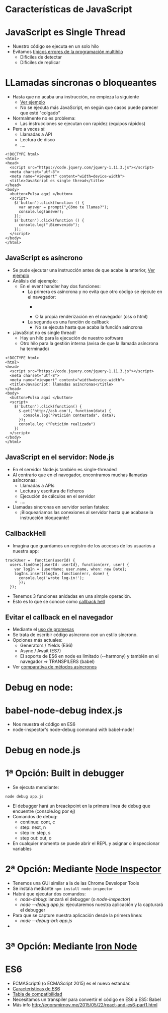 # Características de JavaScript

# JavaScript es Single Thread
- Nuestro código se ejecuta en un solo hilo
- Evitamos [típicos errores de la programación multihilo](http://stackoverflow.com/questions/499634/how-to-detect-and-debug-multi-threading-problems)
    - Dificiles de detectar
    - Dificiles de replicar



# LLamadas síncronas o bloqueantes
- Hasta que no acaba una instrucción, no empieza la siguiente
    - [Ver ejemplo](https://jsbin.com/fuzofi/edit?html,console,output)
    - No se ejecuta más JavaScript, en según que casos puede parecer que esté "colgado"
- Normalmente no es problema:
    - Las instrucciones se ejecutan con rapidez (equipos rápidos)
- Pero a veces sí:
    - Llamadas a API
    - Lectura de disco
    - ....

```
<!DOCTYPE html>
<html>
<head>
  <script src="https://code.jquery.com/jquery-1.11.3.js"></script>
  <meta charset="utf-8">
  <meta name="viewport" content="width=device-width">
  <title>JavaScript es single thread</title>
</head>
<body>
  <button>Pulsa aquí </button>
  <script>
    $('button').click(function () {
      var answer = prompt("¿Cómo te llamas?");
      console.log(answer);  
    });
    $('button').click(function () {
      console.log("¡Bienvenido");  
    });
  </script>
</body>
</html>
```

## JavaScript es asíncrono
- Se pude ejecutar una instrucción antes de que acabe la anterior, [Ver ejemplo](https://jsbin.com/hukenok/edit?html,console,output)
- Análisis del ejeemplo:
    - En el event handler hay dos funciones:
        - La primera es asíncrona y no evita que otro código se ejecute en el navegador:
            - ```console.log ("Petición realizada")
            - O la propia renderización en el navegador (css o html)
        - La segunda es una función de callback
            - No se ejecuta hasta que acaba la función asíncrona
- ¡JavaSript no es single thread!
    - Hay un hilo para la ejecución de nuestro software
    - Otro hilo para la gestión interna (avisa de que la llamada asíncrona ha terminado)


``` 
<!DOCTYPE html>
<html>
<head>
  <script src="https://code.jquery.com/jquery-1.11.3.js"></script>
  <meta charset="utf-8">
  <meta name="viewport" content="width=device-width">
  <title>JavaScript: llamadas asíncronas</title>
</head>
<body>
  <button>Pulsa aquí </button>
  <script>
    $('button').click(function() {
      $.get('http://ask.com'), function(data) {
        console.log("Petición contestada", data);
      });
      console.log ("Petición realizada")
    })
  </script>
</body>
</html>
```

## JavaScript en el servidor: Node.js
- En el servidor Node.js también es single-threaded
- Al contrario que en el navegador, encontramos muchas llamadas asíncronas: 
    - Llamadas a APIs
    - Lectura y escritura de ficheros
    - Ejecución de cálculos en el servidor
    - ....
- Llamadas síncronas en servidor serían fatales:
    - ¡Bloqueariamos las conexiones al servidor hasta que acabase la instrucción bloqueante!

## CallbackHell
- Imagina que guardamos un registro de los accesos de los usuarios a nuestra app:

```
trackUser =  function(userId) {
  users.findOne({userId: userId}, function(err, user) {
    var logIn = {userName: user.name, when: new Date};
    logIns.insert(logIn, function(err, done) {
      console.log('wrote log-in!');
      });
  });
```

- Tenemos 3 funciones anidadas en una simple operación.
- Esto es lo que se conoce como [callback hell](https://strongloop.com/strongblog/node-js-callback-hell-promises-generators/)

## Evitar el callback en el navegador
- Mediante el [uso de promesas](https://www.promisejs.org/)
- Se trata de escribir código asíncrono con un estilo síncrono.
- Opciones más actuales:
    - Generators / Yields (ES6)
    - Async / Await (ES7)
    - El soporte de ES6 en node es limitado (--harmony) y también en el navegador => TRANSPILERS (babel)
- Ver [comparativa de métodos asíncronos](https://thomashunter.name/blog/the-long-road-to-asyncawait-in-javascript/)

# Debug en node:

# babel-node-debug index.js
- Nos muestra el código en ES6
- node-inspector's node-debug command with babel-node!
# Debug en node.js

# 1ª Opción: Built in debugger

- Se ejecuta mendiante:

```node debug app.js```

- El debugger hará un breackpoint en la primera linea de debug que encuentre (console.log por ej)
- Comandos de debug:
    - continue: cont, c
    - step: next, n
    - step in: step, s
    - step out: out, o
- En cualquier momento se puede abrir el REPL y asignar o inspeccionar variables

# 2ª Opción: Mediante [Node Inspector](https://github.com/node-inspector/node-inspector)
- Tenemos una GUI similar a la de las Chrome Developer Tools
- Se instala mediante ```npm install node-inspector``` 
- Habrá que ejecutar dos comandos:
    - *node-debug*: lanzará el debugger (o *node-inspector*)
    - *node --debug app.js*: ejecutaremos nuestra aplicación y la capturará el debugger
- Para que se capture nuestra aplicación desde la primera línea:
    - *node --debug-brk app.js*
- 




# 3ª Opción: Mediante [Iron Node](https://github.com/s-a/iron-node)

# ES6
- ECMAScript6 (o ECMAScript 2015) es el nuevo estandar.
- [Características de ES6](http://babeljs.io/docs/learn-es2015/)
- [Tabla de compatibilidad](http://kangax.github.io/compat-table/es6/)
- Necesitamos un transpiler para convertir el código en ES6 a ES5: Babel
- Más info http://egorsmirnov.me/2015/05/22/react-and-es6-part1.html